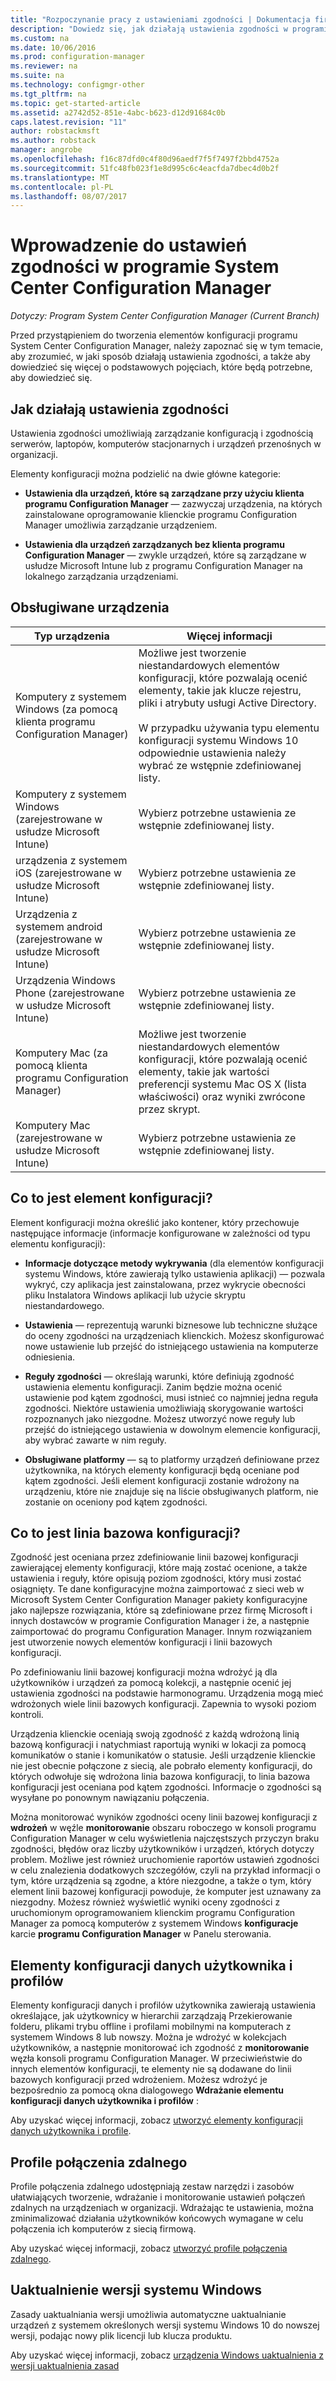 ```yaml
---
title: "Rozpoczynanie pracy z ustawieniami zgodności | Dokumentacja firmy Microsoft"
description: "Dowiedz się, jak działają ustawienia zgodności w programie System Center Configuration Manager. Poznaj także podstawowe koncepcje, które trzeba znać."
ms.custom: na
ms.date: 10/06/2016
ms.prod: configuration-manager
ms.reviewer: na
ms.suite: na
ms.technology: configmgr-other
ms.tgt_pltfrm: na
ms.topic: get-started-article
ms.assetid: a2742d52-851e-4abc-b623-d12d91684c0b
caps.latest.revision: "11"
author: robstackmsft
ms.author: robstack
manager: angrobe
ms.openlocfilehash: f16c87dfd0c4f80d96aedf7f5f7497f2bbd4752a
ms.sourcegitcommit: 51fc48fb023f1e8d995c6c4eacfda7dbec4d0b2f
ms.translationtype: MT
ms.contentlocale: pl-PL
ms.lasthandoff: 08/07/2017
---
```

# <a name="get-started-with-compliance-settings-in-system-center-configuration-manager"></a>Wprowadzenie do ustawień zgodności w programie System Center Configuration Manager

*Dotyczy: Program System Center Configuration Manager (Current Branch)*

Przed przystąpieniem do tworzenia elementów konfiguracji programu System Center Configuration Manager, należy zapoznać się w tym temacie, aby zrozumieć, w jaki sposób działają ustawienia zgodności, a także aby dowiedzieć się więcej o podstawowych pojęciach, które będą potrzebne, aby dowiedzieć się.  

## <a name="how-compliance-settings-works"></a>Jak działają ustawienia zgodności  
 Ustawienia zgodności umożliwiają zarządzanie konfiguracją i zgodnością serwerów, laptopów, komputerów stacjonarnych i urządzeń przenośnych w organizacji.  

 Elementy konfiguracji można podzielić na dwie główne kategorie:  

-   **Ustawienia dla urządzeń, które są zarządzane przy użyciu klienta programu Configuration Manager** — zazwyczaj urządzenia, na których zainstalowane oprogramowanie klienckie programu Configuration Manager umożliwia zarządzanie urządzeniem.  

-   **Ustawienia dla urządzeń zarządzanych bez klienta programu Configuration Manager** — zwykle urządzeń, które są zarządzane w usłudze Microsoft Intune lub z programu Configuration Manager na lokalnego zarządzania urządzeniami.  

## <a name="what-devices-are-supported"></a>Obsługiwane urządzenia  


|Typ urządzenia|Więcej informacji|  
|------------|----------------------|  
|Komputery z systemem Windows (za pomocą klienta programu Configuration Manager)|Możliwe jest tworzenie niestandardowych elementów konfiguracji, które pozwalają ocenić elementy, takie jak klucze rejestru, pliki i atrybuty usługi Active Directory.<br /><br /> W przypadku używania typu elementu konfiguracji systemu Windows 10 odpowiednie ustawienia należy wybrać ze wstępnie zdefiniowanej listy.|  
|Komputery z systemem Windows (zarejestrowane w usłudze Microsoft Intune)|Wybierz potrzebne ustawienia ze wstępnie zdefiniowanej listy.|  
|urządzenia z systemem iOS (zarejestrowane w usłudze Microsoft Intune)|Wybierz potrzebne ustawienia ze wstępnie zdefiniowanej listy.|  
|Urządzenia z systemem android (zarejestrowane w usłudze Microsoft Intune)|Wybierz potrzebne ustawienia ze wstępnie zdefiniowanej listy.|  
|Urządzenia Windows Phone (zarejestrowane w usłudze Microsoft Intune)|Wybierz potrzebne ustawienia ze wstępnie zdefiniowanej listy.|  
|Komputery Mac (za pomocą klienta programu Configuration Manager)|Możliwe jest tworzenie niestandardowych elementów konfiguracji, które pozwalają ocenić elementy, takie jak wartości preferencji systemu Mac OS X (lista właściwości) oraz wyniki zwrócone przez skrypt.|  
|Komputery Mac (zarejestrowane w usłudze Microsoft Intune)|Wybierz potrzebne ustawienia ze wstępnie zdefiniowanej listy.|  

## <a name="what-is-a-configuration-item"></a>Co to jest element konfiguracji?  
 Element konfiguracji można określić jako kontener, który przechowuje następujące informacje (informacje konfigurowane w zależności od typu elementu konfiguracji):  

-   **Informacje dotyczące metody wykrywania** (dla elementów konfiguracji systemu Windows, które zawierają tylko ustawienia aplikacji) — pozwala wykryć, czy aplikacja jest zainstalowana, przez wykrycie obecności pliku Instalatora Windows aplikacji lub użycie skryptu niestandardowego.  

-   **Ustawienia** — reprezentują warunki biznesowe lub techniczne służące do oceny zgodności na urządzeniach klienckich. Możesz skonfigurować nowe ustawienie lub przejść do istniejącego ustawienia na komputerze odniesienia.  

-   **Reguły zgodności** — określają warunki, które definiują zgodność ustawienia elementu konfiguracji. Zanim będzie można ocenić ustawienie pod kątem zgodności, musi istnieć co najmniej jedna reguła zgodności. Niektóre ustawienia umożliwiają skorygowanie wartości rozpoznanych jako niezgodne. Możesz utworzyć nowe reguły lub przejść do istniejącego ustawienia w dowolnym elemencie konfiguracji, aby wybrać zawarte w nim reguły.  

-   **Obsługiwane platformy** — są to platformy urządzeń definiowane przez użytkownika, na których elementy konfiguracji będą oceniane pod kątem zgodności. Jeśli element konfiguracji zostanie wdrożony na urządzeniu, które nie znajduje się na liście obsługiwanych platform, nie zostanie on oceniony pod kątem zgodności.  

## <a name="what-is-a-configuration-baseline"></a>Co to jest linia bazowa konfiguracji?  
 Zgodność jest oceniana przez zdefiniowanie linii bazowej konfiguracji zawierającej elementy konfiguracji, które mają zostać ocenione, a także ustawienia i reguły, które opisują poziom zgodności, który musi zostać osiągnięty. Te dane konfiguracyjne można zaimportować z sieci web w Microsoft System Center Configuration Manager pakiety konfiguracyjne jako najlepsze rozwiązania, które są zdefiniowane przez firmę Microsoft i innych dostawców w programie Configuration Manager i że, a następnie zaimportować do programu Configuration Manager. Innym rozwiązaniem jest utworzenie nowych elementów konfiguracji i linii bazowych konfiguracji.  

 Po zdefiniowaniu linii bazowej konfiguracji można wdrożyć ją dla użytkowników i urządzeń za pomocą kolekcji, a następnie ocenić jej ustawienia zgodności na podstawie harmonogramu. Urządzenia mogą mieć wdrożonych wiele linii bazowych konfiguracji. Zapewnia to wysoki poziom kontroli.  

 Urządzenia klienckie oceniają swoją zgodność z każdą wdrożoną linią bazową konfiguracji i natychmiast raportują wyniki w lokacji za pomocą komunikatów o stanie i komunikatów o statusie. Jeśli urządzenie klienckie nie jest obecnie połączone z siecią, ale pobrało elementy konfiguracji, do których odwołuje się wdrożona linia bazowa konfiguracji, to linia bazowa konfiguracji jest oceniana pod kątem zgodności. Informacje o zgodności są wysyłane po ponownym nawiązaniu połączenia.  

 Można monitorować wyników zgodności oceny linii bazowej konfiguracji z **wdrożeń** w węźle **monitorowanie** obszaru roboczego w konsoli programu Configuration Manager w celu wyświetlenia najczęstszych przyczyn braku zgodności, błędów oraz liczby użytkowników i urządzeń, których dotyczy problem. Możliwe jest również uruchomienie raportów ustawień zgodności w celu znalezienia dodatkowych szczegółów, czyli na przykład informacji o tym, które urządzenia są zgodne, a które niezgodne, a także o tym, który element linii bazowej konfiguracji powoduje, że komputer jest uznawany za niezgodny. Możesz również wyświetlić wyniki oceny zgodności z uruchomionym oprogramowaniem klienckim programu Configuration Manager za pomocą komputerów z systemem Windows **konfiguracje** karcie **programu Configuration Manager** w Panelu sterowania.  

## <a name="user-data-and-profiles-configuration-items"></a>Elementy konfiguracji danych użytkownika i profilów  
 Elementy konfiguracji danych i profilów użytkownika zawierają ustawienia określające, jak użytkownicy w hierarchii zarządzają Przekierowanie folderu, plikami trybu offline i profilami mobilnymi na komputerach z systemem Windows 8 lub nowszy. Można je wdrożyć w kolekcjach użytkowników, a następnie monitorować ich zgodność z **monitorowanie** węzła konsoli programu Configuration Manager. W przeciwieństwie do innych elementów konfiguracji, te elementy nie są dodawane do linii bazowych konfiguracji przed wdrożeniem. Możesz wdrożyć je bezpośrednio za pomocą okna dialogowego **Wdrażanie elementu konfiguracji danych użytkownika i profilów** :  

 Aby uzyskać więcej informacji, zobacz [utworzyć elementy konfiguracji danych użytkownika i profile](/sccm/compliance/deploy-use/create-user-data-and-profiles-configuration-items).  

## <a name="remote-connection-profiles"></a>Profile połączenia zdalnego  
 Profile połączenia zdalnego udostępniają zestaw narzędzi i zasobów ułatwiających tworzenie, wdrażanie i monitorowanie ustawień połączeń zdalnych na urządzeniach w organizacji. Wdrażając te ustawienia, można zminimalizować działania użytkowników końcowych wymagane w celu połączenia ich komputerów z siecią firmową.  

Aby uzyskać więcej informacji, zobacz [utworzyć profile połączenia zdalnego](/sccm/compliance/deploy-use/create-remote-connection-profiles).  

## <a name="windows-edition-upgrade"></a>Uaktualnienie wersji systemu Windows
Zasady uaktualniania wersji umożliwia automatyczne uaktualnianie urządzeń z systemem określonych wersji systemu Windows 10 do nowszej wersji, podając nowy plik licencji lub klucza produktu.

Aby uzyskać więcej informacji, zobacz [urządzenia Windows uaktualnienia z wersji uaktualnienia zasad](/sccm/compliance/deploy-use/upgrade-windows-version)

